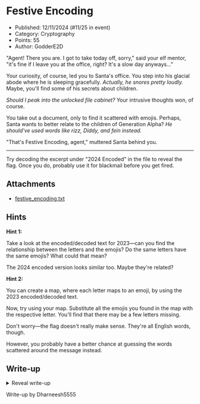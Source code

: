 # Festive Encoding

- Published: 12/11/2024 (#11/25 in event)
- Category: Cryptography
- Points: 55
- Author: GodderE2D

"Agent! There you are. I got to take today off, sorry," said your elf mentor, "it's fine if I leave you at the office,
right? It's a slow day anyways..."

Your curiosity, of course, led you to Santa's office. You step into his glacial abode where he is sleeping gracefully.
_Actually, he snores pretty loudly._ Maybe, you'll find some of his secrets about children.

_Should I peak into the unlocked file cabinet?_ Your intrusive thoughts won, of course.

You take out a document, only to find it scattered with emojis. Perhaps, Santa wants to better relate to the children of
Generation Alpha? _He should've used words like rizz, Diddy, and fein instead._

"That's Festive Encoding, agent," muttered Santa behind you.

---

Try decoding the excerpt under "2024 Encoded" in the file to reveal the flag. Once you do, probably use it for blackmail
before you get fired.

## Attachments

- [festive_encoding.txt](https://files.vipin.xyz/api/public/dl/luiZO6ox/Day%2011%20-%20Festive%20Encoding/festive-encoding.txt)

## Hints

**Hint 1:**

Take a look at the encoded/decoded text for 2023—can you find the relationship between the letters and the emojis? Do
the same letters have the same emojis? What could that mean?

The 2024 encoded version looks similar too. Maybe they're related?

**Hint 2:**

You can create a map, where each letter maps to an emoji, by using the 2023 encoded/decoded text.

Now, try using your map. Substitute all the emojis you found in the map with the respective letter. You'll find that
there may be a few letters missing.

Don't worry—the flag doesn't really make sense. They're all English words, though.

However, you probably have a better chance at guessing the words scattered around the message instead.

## Write-up

<details>
<summary>Reveal write-up</summary>

I opened the file, I immediately knew it was a substitution cipher due to there being emojis in replacement for certain
characters. I made this script to decode the 2024 encoded part

```python
substitution_table = {
    "🦌": "D",
    "🔔": "E",
    "🎅": "A",
    "🎳": "R",
    "🎁": "C",
    "❄": "H",
    "⛄": "I",
    "🎶": "L",
    "🎤": "Y",
    "🎮": "O",
    "🎨": "U",
    "🎭": "T",
    "🕯": "F",
    "🎰": "S",
    "🎵": "M",
    "🎸": "N",
    "🎥": "W",
    "🎬": "V",
    "🌟": "J",
    "🎉": "G",
    "🎊": "K",
    "🎲": "P",
    "🎄": "B",
    "🎦": "X"

}

encoded_text = """
🦌🔔🎅🎳 🎁❄⛄🎶🦌,

⛄ 🎰🔔🔔 🎤🎮🎨 🦌⛄🦌🎸'🎭 🦌🎮 🎭❄🔔 🦌🎅⛄🎶🎤 🎁🎭🕯, 🎊⛄🦌.

🎥🔔🎶🎶, 🎤🎮🎨 🎊🎸🎮🎥 🎥❄🎅🎭 ❄🎅🎲🎲🔔🎸🎰 🎸🎮🎥.

🎤🎮🎨 🎰🔔🔔 🎭❄🎅🎭 🎲🔔🎳🎰🎮🎸 🎮🎨🎭🎰⛄🦌🔔 🎮🕯 🎤🎮🎨🎳 🎥⛄🎸🦌🎮🎥?

⛄🎸 🎭❄🔔 🎥❄⛄🎭🔔 🎬🎅🎸 🎥⛄🎭❄ 🎭❄🔔 🕯🎳🔔🔔 🎁🎅🎸🦌🎤 🎰⛄🎉🎸?

⛄ ❄🎅🦌 🎰🎮🎵🔔 🎶🔔🕯🎭🎮🎬🔔🎳🎰 🕯🎳🎮🎵 🎁❄🎳⛄🎰🎭🎵🎅🎰 🎶🎅🎰🎭 🎤🔔🎅🎳.

🎭❄🔔🎳🔔 🎥🔔🎳🔔 🎭🎮🎸🎰 🎮🕯 🎁❄⛄🎶🦌🎳🔔🎸 🎥❄🎮 🎲⛄🎁🎊🔔🦌 🎭❄🔔 🎮🎭❄🔔🎳 🎮🎲🎭⛄🎮🎸...

🎄🎨🎭 🎄🔔🕯🎮🎳🔔 🎤🎮🎨 🎉🔔🎭 ⛄🎸, ⛄ 🎵🎨🎰🎭 🎅🎰🎊:

🎅 🕯🎶🎅🎉 🎮🎳 🎤🎮🎨🎳 🕯🎅🎵⛄🎶🎤?

🎄🎨🎭 🎅🎳🔔 🎤🎮🎨 🎰🎨-- 🎮❄. 🎤🎮🎨 🎥🎅🎸🎭 🎭❄🔔 🕯🎶🎅🎉? 🎉🎮🎮🦌 🎁❄🎮⛄🎁🔔. 🎁🎰🦌{🎄🎅🎉_🎄⛄🎉_🌟🎅🎥_🎄🎮🎦_🎥🔔🎄_🎬🎮🎥_🎥🎅🎦_🎄🎅🎉🎉🎤_🎥🎅🎬🎤_🎥🎮🎬🔔🎸_🎉🎶🎮🎥}

⛄'🎶🎶 🎅🎰🎊 🎵🎤 🔔🎶🎬🔔🎰 🎭🎮 🎭🎅🎊🔔 🎁🎅🎳🔔 🎮🕯 🎤🎮🎨🎳 🕯🎅🎵⛄🎶🎤 🎸🎮🎥.

🦌🎮🎸'🎭 🕯🎮🎳🎉🔔🎭 🎭🎮 ❄🎅🎬🔔 🎰🎮🎵🔔 🕯🎅🎵⛄🎶🎤 🎭⛄🎵🔔!

❄🎅🎬🔔 🎅 ❄🎮🎶🎶🎤 🌟🎮🎶🎶🎤 🎁❄🎳⛄🎰🎭🎵🎅🎰!

🎰🎅🎸🎭🎅

"""

def decode_text(encoded, table):
    decoded = ""
    for char in encoded:
        if char in table:
            decoded += table[char]
        else:
            decoded += char
    return decoded

decoded_text = decode_text(encoded_text, substitution_table)

print("Decoded Text:")
print(decoded_text)

```

The letter X for the emoji 🎦 was actually guessed because it made the most reasonable word.

![](./image.png)

Flag: `csd{bag_big_jaw_box_web_vow_wax_baggy_wavy_woven_glow}`

</details>

Write-up by Dharneesh5555
